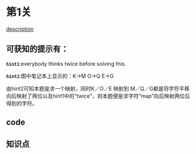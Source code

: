 # 第1关

[description](http://www.pythonchallenge.com/pc/def/map.html)

## 可获知的提示有：
**`hint1`**:everybody thinks twice before solving this.  

**`hint2`**:图中笔记本上显示的：K->M O->Q E->G  

由hint2可知本题是求一个映射，同时K／O／E 映射到 M／Q／G都是将字符平移向后映射了两位以及hint1中的“twice”，则本题便是求字符“map”向后映射两位后得到的字符。  

## code



## 知识点







